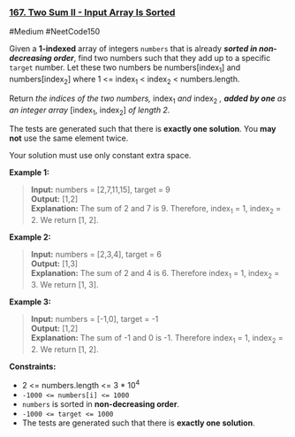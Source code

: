 ### [167. Two Sum II - Input Array Is Sorted](https://leetcode.com/problems/two-sum-ii-input-array-is-sorted/)

#Medium #NeetCode150

Given a **1-indexed** array of integers `numbers` that is already **_sorted in non-decreasing order_**, find two numbers such that they add up to a specific `target` number. Let these two numbers be numbers[index<sub>1</sub>] and numbers[index<sub>2</sub>] where 1 <= index<sub>1</sub> < index<sub>2</sub> < numbers.length.

Return _the indices of the two numbers,_ index<sub>1</sub> _and_ index<sub>2</sub> _, **added by one** as an integer array_ [index<sub>1</sub>, index<sub>2</sub>] _of length 2._

The tests are generated such that there is **exactly one solution**. You **may
not** use the same element twice.

Your solution must use only constant extra space.

**Example 1:**

> **Input:** numbers = \[2,7,11,15\], target = 9  
> **Output:** \[1,2\]  
> **Explanation:** The sum of 2 and 7 is 9. Therefore, index<sub>1</sub> = 1, index<sub>2</sub> = 2. We return \[1, 2\].

**Example 2:**

> **Input:** numbers = \[2,3,4\], target = 6  
> **Output:** \[1,3\]  
> **Explanation:** The sum of 2 and 4 is 6. Therefore index<sub>1</sub> = 1, index<sub>2</sub> = 3. We return \[1, 3\].

**Example 3:**

> **Input:** numbers = \[\-1,0\], target = -1  
> **Output:** \[1,2\]  
> **Explanation:** The sum of -1 and 0 is -1. Therefore index<sub>1</sub> = 1, index<sub>2</sub> = 2. We return \[1, 2\].

**Constraints:**

- 2 <= numbers.length <= 3 \* 10<sup>4</sup>
- `-1000 <= numbers[i] <= 1000`
- `numbers` is sorted in **non-decreasing order**.
- `-1000 <= target <= 1000`
- The tests are generated such that there is **exactly one solution**.
